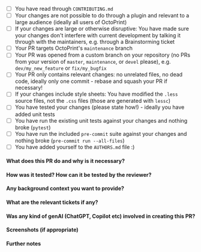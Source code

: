 <!--
Thank you for your interest in contributing to OctoPrint, it's
highly appreciated!

Please make sure you have read the "guidelines for contributing" as
linked just above this form, there's a section on Pull Requests in there
as well which contains important information.

As a summary, please make sure you have ticked all points on this
checklist:
-->

- [ ] You have read through `CONTRIBUTING.md`
- [ ] Your changes are not possible to do through a plugin and relevant
  to a large audience (ideally all users of OctoPrint)
- [ ] If your changes are large or otherwise disruptive: You have
  made sure your changes don't interfere with current development by
  talking it through with the maintainers, e.g. through a
  Brainstorming ticket
- [ ] Your PR targets OctoPrint's `maintenance` branch
- [ ] Your PR was opened from a custom branch on your repository
  (no PRs from your version of `master`, `maintenance`, or `devel`
  please), e.g. `dev/my_new_feature` or `fix/my_bugfix`
- [ ] Your PR only contains relevant changes: no unrelated files,
  no dead code, ideally only one commit - rebase and squash your PR
  if necessary!
- [ ] If your changes include style sheets: You have modified the
  `.less` source files, not the `.css` files (those are generated
  with `lessc`)
- [ ] You have tested your changes (please state how!) - ideally you
  have added unit tests
- [ ] You have run the existing unit tests against your changes and
  nothing broke (`pytest`)
- [ ] You have run the included `pre-commit` suite against your changes
  and nothing broke (`pre-commit run --all-files`)
- [ ] You have added yourself to the `AUTHORS.md` file :)

<!--
Describe your PR further using the template provided below. The more
details the better!
-->

#### What does this PR do and why is it necessary?

#### How was it tested? How can it be tested by the reviewer?

#### Any background context you want to provide?

#### What are the relevant tickets if any?

#### Was any kind of genAI (ChatGPT, Copilot etc) involved in creating this PR?

#### Screenshots (if appropriate)

#### Further notes

<!--
Be advised that your PR will be checked automatically by CI. Should any of the CI
checks fail, you will be expected to fix them before your PR will be reviewed, so
keep an eye on it!
-->
